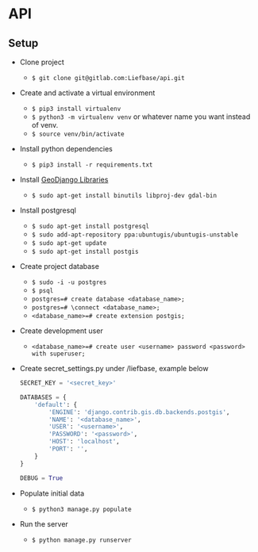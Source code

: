 # API

## Setup

* Clone project
  * `$ git clone git@gitlab.com:Liefbase/api.git`
* Create and activate a virtual environment
  * `$ pip3 install virtualenv`
  * `$ python3 -m virtualenv venv` or whatever name you want instead of venv.
  * `$ source venv/bin/activate`
* Install python dependencies
  * `$ pip3 install -r requirements.txt`
* Install [GeoDjango Libraries](https://docs.djangoproject.com/en/1.11/ref/contrib/gis/install)
  * `$ sudo apt-get install binutils libproj-dev gdal-bin`
* Install postgresql
  * `$ sudo apt-get install postgresql`
  * `$ sudo add-apt-repository ppa:ubuntugis/ubuntugis-unstable`
  * `$ sudo apt-get update`
  * `$ sudo apt-get install postgis`
* Create project database
  * `$ sudo -i -u postgres`
  * `$ psql`
  * `postgres=# create database <database_name>;`
  * `postgres=# \connect <database_name>;`
  * `<database_name>=# create extension postgis;`
* Create development user
  * `<database_name>=# create user <username> password <password> with superuser;`
* Create secret_settings.py under /liefbase, example below
    ```python
    SECRET_KEY = '<secret_key>'  

    DATABASES = {  
        'default': {  
            'ENGINE': 'django.contrib.gis.db.backends.postgis',  
            'NAME': '<database_name>',  
            'USER': '<username>',  
            'PASSWORD': '<password>',  
            'HOST': 'localhost',  
            'PORT': '',  
        }  
    }  

    DEBUG = True
    ```

* Populate initial data
  * `$ python3 manage.py populate`
* Run the server
  * `$ python manage.py runserver`
